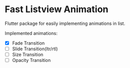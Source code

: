 # Fast Listview Animation

Flutter package for easily implementing animations in list.

Implemented animations:
* [x] Fade Transition
* [ ] Slide Transition(ltr/rtl)
* [ ] Size Transition
* [ ] Opacity Transition
